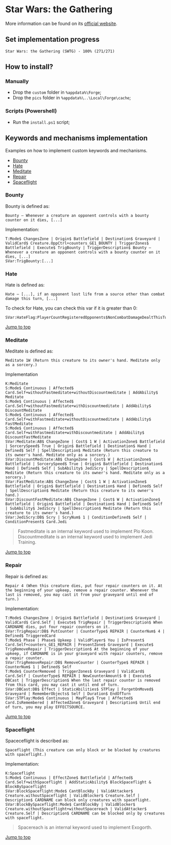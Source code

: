 # Star Wars: the Gathering

More information can be found on its [official website](https://www.starwarsthegathering.com).

## Set implementation progress

```text
Star Wars: the Gathering (SWTG) - 100% (271/271)
```

## How to install?

### Manually

* Drop the `custom` folder in `%appdata%\Forge`;
* Drop the `pics` folder in `%appdata%\..\Local\Forge\cache`;

### Scripts (Powershell)

* Run the `install.ps1` script;

## Keywords and mechanisms implementation

Examples on how to implement custom keywords and mechanisms.

* [Bounty](#bounty)
* [Hate](#hate)
* [Meditate](#meditate)
* [Repair](#repair)
* [Spaceflight](#spaceflight)

### Bounty

Bounty is defined as:

```text
Bounty — Whenever a creature an opponent controls with a bounty counter on it dies, [...]
```

Implementation:

```text
T:Mode$ ChangesZone | Origin$ Battlefield | Destination$ Graveyard | ValidCard$ Creature.OppCtrl+counters_GE1_BOUNTY | TriggerZones$ Battlefield | Execute$ TrigBounty | TriggerDescription$ Bounty — Whenever a creature an opponent controls with a bounty counter on it dies, [...]
SVar:TrigBounty:[...]

```

### Hate

Hate is defined as:

```text
Hate — [...], if an opponent lost life from a source other than combat damage this turn, [...]
```

To check for Hate, you can check this var if it is greater than 0:

```text
SVar:HateFlag:PlayerCountRegisteredOpponents$NonCombatDamageDealtThisTurn
```

[Jump to top](#keywords-and-mechanisms-implementation)

### Meditate

Meditate is defined as:

```text
Meditate 1W (Return this creature to its owner's hand. Meditate only as a sorcery.)
```

Implementation

```text
K:Meditate
S:Mode$ Continuous | Affected$ Card.Self+withoutFastmeditate+withoutDiscountmeditate | AddAbility$ Meditate
S:Mode$ Continuous | Affected$ Card.Self+withoutFastmeditate+withDiscountmeditate | AddAbility$ DiscountMeditate
S:Mode$ Continuous | Affected$ Card.Self+withFastmeditate+withoutDiscountmeditate | AddAbility$ FastMeditate
S:Mode$ Continuous | Affected$ Card.Self+withFastmeditate+withDiscountmeditate | AddAbility$ DiscountFastMeditate
SVar:Meditate:AB$ ChangeZone | Cost$ 1 W | ActivationZone$ Battlefield | SorcerySpeed$ True | Origin$ Battlefield | Destination$ Hand | Defined$ Self | SpellDescription$ Meditate (Return this creature to its owner's hand. Meditate only as a sorcery.)
SVar:DiscountMeditate:AB$ ChangeZone | Cost$ W | ActivationZone$ Battlefield | SorcerySpeed$ True | Origin$ Battlefield | Destination$ Hand | Defined$ Self | SubAbility$ JediScry | SpellDescription$ Meditate (Return this creature to its owner's hand. Meditate only as a sorcery.)
SVar:FastMeditate:AB$ ChangeZone | Cost$ 1 W | ActivationZone$ Battlefield | Origin$ Battlefield | Destination$ Hand | Defined$ Self | SpellDescription$ Meditate (Return this creature to its owner's hand.)
SVar:DiscountFastMeditate:AB$ ChangeZone | Cost$ W | ActivationZone$ Battlefield | Origin$ Battlefield | Destination$ Hand | Defined$ Self | SubAbility$ JediScry | SpellDescription$ Meditate (Return this creature to its owner's hand.)
SVar:JediScry:DB$ Scry | ScryNum$ 1 | ConditionDefined$ Self | ConditionPresent$ Card.Jedi
```

> Fastmeditate is an internal keyword used to implement Plo Koon.
> Discountmeditate is an internal keyword used to implement Jedi Training.

[Jump to top](#keywords-and-mechanisms-implementation)

### Repair

Repair is defined as:

```text
Repair 4 (When this creature dies, put four repair counters on it. At the beginning of your upkeep, remove a repair counter. Whenever the last is removed, you may cast it from your graveyard until end of turn.)
```

Implementation:

```text
T:Mode$ ChangesZone | Origin$ Battlefield | Destination$ Graveyard | ValidCard$ Card.Self | Execute$ TrigRepair | TriggerDescription$ When CARDNAME dies, put four repair counters on it.
SVar:TrigRepair:DB$ PutCounter | CounterType$ REPAIR | CounterNum$ 4 | Defined$ TriggeredCard
T:Mode$ Phase | Phase$ Upkeep | ValidPlayer$ You | IsPresent$ Card.Self+counters_GE1_REPAIR | PresentZone$ Graveyard | Execute$ TrigRemoveRepair | TriggerDescription$ At the beginning of your upkeep, if CARDNAME is in your graveyard with repair counters, remove a repair counter.
SVar:TrigRemoveRepair:DB$ RemoveCounter | CounterType$ REPAIR | CounterNum$ 1 | Defined$ Self
T:Mode$ CounterRemoved | TriggerZones$ Graveyard | ValidCard$ Card.Self | CounterType$ REPAIR | NewCounterAmount$ 0 | Execute$ DBCast | TriggerDescription$ When the last repair counter is removed from this card, you may cast it until end of turn.
SVar:DBCast:DB$ Effect | StaticAbilities$ STPlay | ForgetOnMoved$ Graveyard | RememberObjects$ Self | Duration$ EndOfTurn
SVar:STPlay:Mode$ Continuous | MayPlay$ True | Affected$ Card.IsRemembered | AffectedZone$ Graveyard | Description$ Until end of turn, you may play EFFECTSOURCE.
```

[Jump to top](#keywords-and-mechanisms-implementation)

### Spaceflight

Spaceceflight is described as:

```text
Spaceflight (This creature can only block or be blocked by creatures with spaceflight.)
```

Implementation:

```text
K:Spaceflight
S:Mode$ Continuous | EffectZone$ Battlefield | Affected$ Card.Self+withSpaceflight | AddStaticAbility$ BlockSpaceflight & BlockBySpaceflight
SVar:BlockSpaceflight:Mode$ CantBlockBy | ValidAttacker$ Creature.withoutSpaceflight | ValidBlocker$ Creature.Self | Description$ CARDNAME can block only creatures with spaceflight.
SVar:BlockBySpaceflight:Mode$ CantBlockBy | ValidBlocker$ Creature.withoutSpaceflight+withoutSpacereach | ValidAttacker$ Creature.Self | Description$ CARDNAME can be blocked only by creatures with spaceflight.
```

> Spacereach is an internal keyword used to implement Exogorth.


[Jump to top](#keywords-and-mechanisms-implementation)

